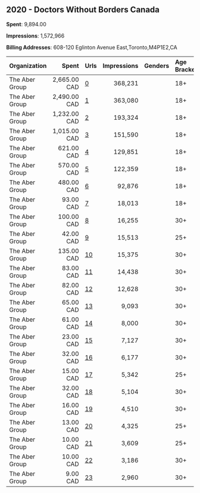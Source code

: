 ## 2020 - Doctors Without Borders Canada 
**Spent**: 9,894.00

**Impressions**: 1,572,966

**Billing Addresses**: 608-120 Eglinton Avenue East,Toronto,M4P1E2,CA

|Organization|Spent|Urls|Impressions|Genders|Age Brackets|Country Codes|
|:---|---:|:---|---:|:---|:---|:---|
|The Aber Group|2,665.00 CAD|[0](https://www.snap.com/political-ads/asset/e43f86fc2031761fff2adad493e8b21c01ab846f18c26bf351fb1a31bc9cf41a?mediaType=mp4)|368,231||18+|canada|
|The Aber Group|2,490.00 CAD|[1](https://www.snap.com/political-ads/asset/a4ca3bf6054779ffd1a3f95afe002adf0f3d19d44cb453bec08912accd42db5c?mediaType=mp4)|363,080||18+|canada|
|The Aber Group|1,232.00 CAD|[2](https://www.snap.com/political-ads/asset/cf71040ca5cdba6a828cc8dff76cbafc8071e7458fb2517b965364cacc76e180?mediaType=jpg)|193,324||18+|canada|
|The Aber Group|1,015.00 CAD|[3](https://www.snap.com/political-ads/asset/9b37109822a908afcc5b71f82c773d59cf80ea6e2a21ad5771b3da58db5623f3?mediaType=mp4)|151,590||18+|canada|
|The Aber Group|621.00 CAD|[4](https://www.snap.com/political-ads/asset/2bf44f7b9ea9c64f02f8b10094a0e34874a8ef2081c14a0b5a67fe554f3e04b5?mediaType=jpg)|129,851||18+|canada|
|The Aber Group|570.00 CAD|[5](https://www.snap.com/political-ads/asset/df2c56ef3e79d44ba2ead28426059774692d6977afceb07b771bdf4c91ca4598?mediaType=mp4)|122,359||18+|canada|
|The Aber Group|480.00 CAD|[6](https://www.snap.com/political-ads/asset/bf9677e7d125876f5a1ede467bdff58c8a8c3ce4d178fa229a56c50d6d0cbec6?mediaType=mp4)|92,876||18+|canada|
|The Aber Group|93.00 CAD|[7](https://www.snap.com/political-ads/asset/e48497b2b7156a8555f08d56035889b2191b140e31b4e7138a483bc347edf133?mediaType=mp4)|18,013||18+|canada|
|The Aber Group|100.00 CAD|[8](https://www.snap.com/political-ads/asset/cf71040ca5cdba6a828cc8dff76cbafc8071e7458fb2517b965364cacc76e180?mediaType=jpg)|16,255||30+|canada|
|The Aber Group|42.00 CAD|[9](https://www.snap.com/political-ads/asset/2bf44f7b9ea9c64f02f8b10094a0e34874a8ef2081c14a0b5a67fe554f3e04b5?mediaType=jpg)|15,513||25+|canada|
|The Aber Group|135.00 CAD|[10](https://www.snap.com/political-ads/asset/e43f86fc2031761fff2adad493e8b21c01ab846f18c26bf351fb1a31bc9cf41a?mediaType=mp4)|15,375||30+|canada|
|The Aber Group|83.00 CAD|[11](https://www.snap.com/political-ads/asset/cf71040ca5cdba6a828cc8dff76cbafc8071e7458fb2517b965364cacc76e180?mediaType=jpg)|14,438||30+|canada|
|The Aber Group|82.00 CAD|[12](https://www.snap.com/political-ads/asset/e43f86fc2031761fff2adad493e8b21c01ab846f18c26bf351fb1a31bc9cf41a?mediaType=mp4)|12,628||30+|canada|
|The Aber Group|65.00 CAD|[13](https://www.snap.com/political-ads/asset/9b37109822a908afcc5b71f82c773d59cf80ea6e2a21ad5771b3da58db5623f3?mediaType=mp4)|9,093||30+|canada|
|The Aber Group|61.00 CAD|[14](https://www.snap.com/political-ads/asset/a4ca3bf6054779ffd1a3f95afe002adf0f3d19d44cb453bec08912accd42db5c?mediaType=mp4)|8,000||30+|canada|
|The Aber Group|23.00 CAD|[15](https://www.snap.com/political-ads/asset/2bf44f7b9ea9c64f02f8b10094a0e34874a8ef2081c14a0b5a67fe554f3e04b5?mediaType=jpg)|7,127||30+|canada|
|The Aber Group|32.00 CAD|[16](https://www.snap.com/political-ads/asset/9b37109822a908afcc5b71f82c773d59cf80ea6e2a21ad5771b3da58db5623f3?mediaType=mp4)|6,177||30+|canada|
|The Aber Group|15.00 CAD|[17](https://www.snap.com/political-ads/asset/e48497b2b7156a8555f08d56035889b2191b140e31b4e7138a483bc347edf133?mediaType=mp4)|5,342||25+|canada|
|The Aber Group|32.00 CAD|[18](https://www.snap.com/political-ads/asset/a4ca3bf6054779ffd1a3f95afe002adf0f3d19d44cb453bec08912accd42db5c?mediaType=mp4)|5,104||30+|canada|
|The Aber Group|16.00 CAD|[19](https://www.snap.com/political-ads/asset/df2c56ef3e79d44ba2ead28426059774692d6977afceb07b771bdf4c91ca4598?mediaType=mp4)|4,510||30+|canada|
|The Aber Group|13.00 CAD|[20](https://www.snap.com/political-ads/asset/df2c56ef3e79d44ba2ead28426059774692d6977afceb07b771bdf4c91ca4598?mediaType=mp4)|4,325||25+|canada|
|The Aber Group|10.00 CAD|[21](https://www.snap.com/political-ads/asset/bf9677e7d125876f5a1ede467bdff58c8a8c3ce4d178fa229a56c50d6d0cbec6?mediaType=mp4)|3,609||25+|canada|
|The Aber Group|10.00 CAD|[22](https://www.snap.com/political-ads/asset/e48497b2b7156a8555f08d56035889b2191b140e31b4e7138a483bc347edf133?mediaType=mp4)|3,186||30+|canada|
|The Aber Group|9.00 CAD|[23](https://www.snap.com/political-ads/asset/bf9677e7d125876f5a1ede467bdff58c8a8c3ce4d178fa229a56c50d6d0cbec6?mediaType=mp4)|2,960||30+|canada|
